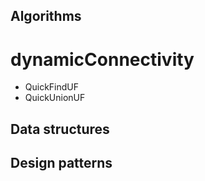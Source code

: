## Algorithms

# dynamicConnectivity

- QuickFindUF
- QuickUnionUF


## Data structures


## Design patterns

